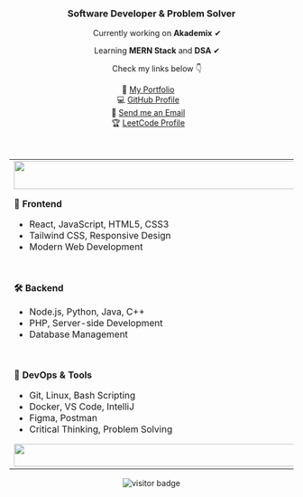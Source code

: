 <div align="center">
  <h3>Software Developer & Problem Solver</h3>
  <p>&nbsp;&nbsp;&nbsp;&nbsp;&nbsp;Currently working on <strong>Akademix</strong>&nbsp;✔</p>
  <p>&nbsp;&nbsp;&nbsp;&nbsp;&nbsp;Learning <strong>MERN Stack</strong> and <strong>DSA</strong>&nbsp;✔</p>
  <p>&nbsp;&nbsp;&nbsp;&nbsp;&nbsp;Check my links below&nbsp;👇</p>
  📌 <a href="https://adityaaishwarya.vercel.app">My Portfolio</a>&nbsp;&nbsp;&nbsp;<br />
  💻 <a href="https://github.com/Aditya1286">GitHub Profile</a>&nbsp;&nbsp;&nbsp;<br/>
  📧 <a href="mailto:aishwaryaaditya2@gmail.com">Send me an Email</a>&nbsp;&nbsp;&nbsp;<br />
  🏆 <a href="https://leetcode.com/u/aishwaryaaditya2/">LeetCode Profile</a>&nbsp;&nbsp;&nbsp;<br />
  
</div><br /><br />
<table>
  <td>
    <img src="https://i.ibb.co/qB2dNN7/blank.png" style="width: 675px; height:50px;" />
    <p><strong>🎨 Frontend</strong></p>
    <ul>
      <li>React, JavaScript, HTML5, CSS3</li>
      <li>Tailwind CSS, Responsive Design</li>
      <li>Modern Web Development</li>
    </ul>
    <br /><p><strong>🛠 Backend</strong></p>
    <ul>
      <li>Node.js, Python, Java, C++</li>
      <li>PHP, Server-side Development</li>
      <li>Database Management</li>
    </ul>
    <br /><p><strong>📁 DevOps & Tools</strong></p>
    <ul>
      <li>Git, Linux, Bash Scripting</li>
      <li>Docker, VS Code, IntelliJ</li>
      <li>Figma, Postman</li>
      <li>Critical Thinking, Problem Solving</li>
    </ul>
    <img src="https://i.ibb.co/qB2dNN7/blank.png" style="width: 675px; height:40px" />
  </td>
  <td>
    <img src="https://i.ibb.co/5Xgh5nKP/image.png"/>
  </td>
</table>
<div align="center">
  <img src="https://komarev.com/ghpvc/?username=Aditya1286&label=Profile%20Views&color=00D9F7&style=flat" alt="visitor badge"/>
</div>
